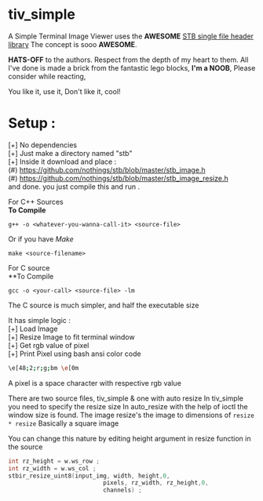 # tiv_simple
A Simple Terminal Image Viewer uses the **AWESOME** [STB single file header library](https://github.com/nothings/stb)
The concept is sooo **AWESOME**.

**HATS-OFF** to the authors.
Respect from the depth of my heart to them.
All I've done is made a brick from the fantastic
lego blocks, **I'm a NOOB**, Please consider
while reacting,

You like it, use it,
Don't like it, cool!

# **Setup :**
[+] No dependencies\
[+] Just make a directory named "stb" \
[+] Inside it download and place : \
(#) https://github.com/nothings/stb/blob/master/stb_image.h \
(#) https://github.com/nothings/stb/blob/master/stb_image_resize.h \
and done. you just compile this and run .

For C++ Sources\
**To Compile**
```
g++ -o <whatever-you-wanna-call-it> <source-file>
```
Or if you have *Make*
```
make <source-filename>
```
For C source\
**To Compile
```
gcc -o <your-call> <source-file> -lm
```
The C source is much simpler, and half the
executable size

It has simple logic :\
[+] Load Image\
[+] Resize Image to fit terminal window\
[+] Get rgb value of pixel\
[+] Print Pixel using bash ansi color code
```bash
\e[48;2;r;g;bm \e[0m
```
A pixel is a space character with respective rgb value

There are two source files, tiv_simple & one with auto resize
In tiv_simple you need to specify the resize size
In auto_resize with the help of ioctl the window size is
found. The image resize's the image to dimensions of
```resize * resize```
Basically a square image

You can change this nature by editing height argument in resize function in the source
```c
int rz_height = w.ws_row ;
int rz_width = w.ws_col ;
stbir_resize_uint8(input_img, width, height,0,
                           pixels, rz_width, rz_height,0,
                           channels) ;
```
